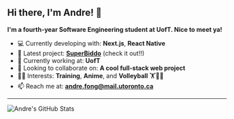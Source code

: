 ## Hi there, I'm Andre! 👋

**I'm a fourth-year Software Engineering student at UofT. Nice to meet ya!**

- 💻 Currently developing with: **Next.js**, **React Native**
- 🔨 Latest project: [**SuperBiddo**](https://github.com/andre-fong/SUPERBIDDO) (check it out!!) 
- 📍 Currently working at: **UofT**
- 👯 Looking to collaborate on: **A cool full-stack web project**
- 🏃‍♂️ Interests: **Training**, **Anime**, and **Volleyball** 🏋️🍿🏐
- 📫 Reach me at: **andre.fong@mail.utoronto.ca**

---

![Andre's GitHub Stats](https://github-readme-stats.vercel.app/api?username=andre-fong&show_icons=true&count_private=true)

<!--
- 🔭 I’m currently working on ...
- 🌱 I’m currently learning ...
- 👯 I’m looking to collaborate on ...
- 🤔 I’m looking for help with ...
- 💬 Ask me about ...
- 📫 How to reach me: ...
- 😄 Pronouns: ...
- ⚡ Fun fact: ...
-->
